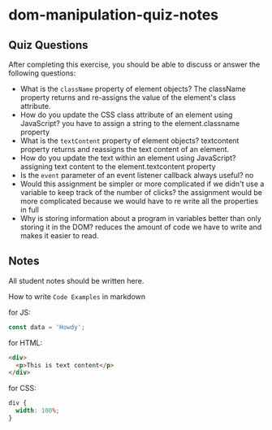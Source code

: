 # dom-manipulation-quiz-notes

## Quiz Questions

After completing this exercise, you should be able to discuss or answer the following questions:

- What is the `className` property of element objects?
  The className property returns and re-assigns the value of the element's class attribute.
- How do you update the CSS class attribute of an element using JavaScript?
  you have to assign a string to the element.classname property
- What is the `textContent` property of element objects?
  textcontent property returns and reassigns the text content of an element.
- How do you update the text within an element using JavaScript?
  assigning text content to the element.textcontent property
- Is the `event` parameter of an event listener callback always useful?
  no
- Would this assignment be simpler or more complicated if we didn't use a variable to keep track of the number of clicks?
  the assignment would be more complicated because we would have to re write all the properties in full
- Why is storing information about a program in variables better than only storing it in the DOM?
  reduces the amount of code we have to write and makes it easier to read.

## Notes

All student notes should be written here.

How to write `Code Examples` in markdown

for JS:

```javascript
const data = 'Howdy';
```

for HTML:

```html
<div>
  <p>This is text content</p>
</div>
```

for CSS:

```css
div {
  width: 100%;
}
```
